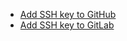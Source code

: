 * [Add SSH key to GitHub](https://github.com/settings/keys)
* [Add SSH key to GitLab](https://gitlab.com/-/profile/keys)
